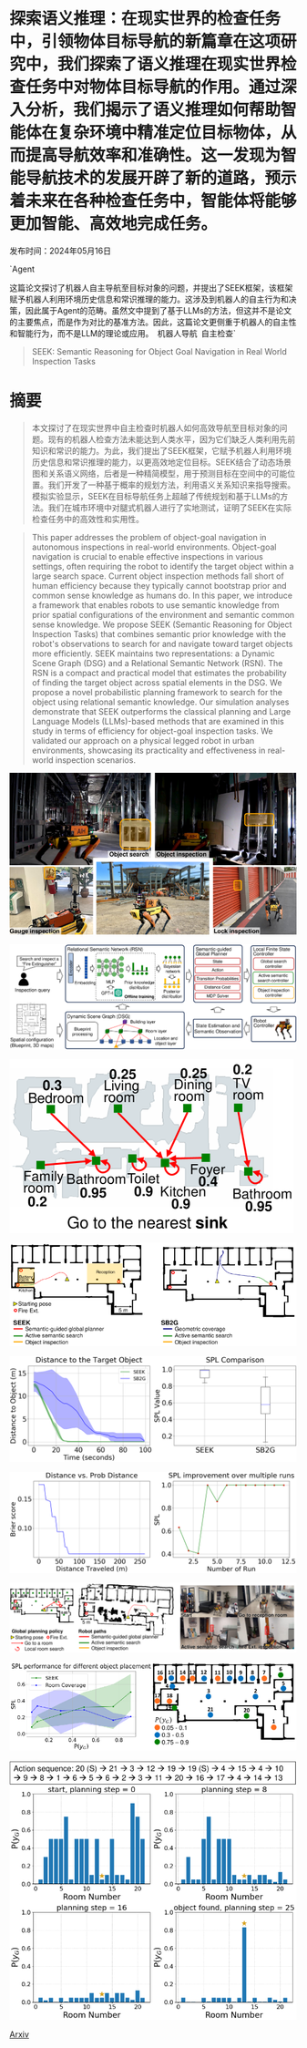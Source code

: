 # 探索语义推理：在现实世界的检查任务中，引领物体目标导航的新篇章在这项研究中，我们探索了语义推理在现实世界检查任务中对物体目标导航的作用。通过深入分析，我们揭示了语义推理如何帮助智能体在复杂环境中精准定位目标物体，从而提高导航效率和准确性。这一发现为智能导航技术的发展开辟了新的道路，预示着未来在各种检查任务中，智能体将能够更加智能、高效地完成任务。

发布时间：2024年05月16日

`Agent

这篇论文探讨了机器人自主导航至目标对象的问题，并提出了SEEK框架，该框架赋予机器人利用环境历史信息和常识推理的能力。这涉及到机器人的自主行为和决策，因此属于Agent的范畴。虽然文中提到了基于LLMs的方法，但这并不是论文的主要焦点，而是作为对比的基准方法。因此，这篇论文更侧重于机器人的自主性和智能行为，而不是LLM的理论或应用。` `机器人导航` `自主检查`

> SEEK: Semantic Reasoning for Object Goal Navigation in Real World Inspection Tasks

# 摘要

> 本文探讨了在现实世界中自主检查时机器人如何高效导航至目标对象的问题。现有的机器人检查方法未能达到人类水平，因为它们缺乏人类利用先前知识和常识的能力。为此，我们提出了SEEK框架，它赋予机器人利用环境历史信息和常识推理的能力，以更高效地定位目标。SEEK结合了动态场景图和关系语义网络，后者是一种精简模型，用于预测目标在空间中的可能位置。我们开发了一种基于概率的规划方法，利用语义关系知识来指导搜索。模拟实验显示，SEEK在目标导航任务上超越了传统规划和基于LLMs的方法。我们在城市环境中对腿式机器人进行了实地测试，证明了SEEK在实际检查任务中的高效性和实用性。

> This paper addresses the problem of object-goal navigation in autonomous inspections in real-world environments. Object-goal navigation is crucial to enable effective inspections in various settings, often requiring the robot to identify the target object within a large search space. Current object inspection methods fall short of human efficiency because they typically cannot bootstrap prior and common sense knowledge as humans do. In this paper, we introduce a framework that enables robots to use semantic knowledge from prior spatial configurations of the environment and semantic common sense knowledge. We propose SEEK (Semantic Reasoning for Object Inspection Tasks) that combines semantic prior knowledge with the robot's observations to search for and navigate toward target objects more efficiently. SEEK maintains two representations: a Dynamic Scene Graph (DSG) and a Relational Semantic Network (RSN). The RSN is a compact and practical model that estimates the probability of finding the target object across spatial elements in the DSG. We propose a novel probabilistic planning framework to search for the object using relational semantic knowledge. Our simulation analyses demonstrate that SEEK outperforms the classical planning and Large Language Models (LLMs)-based methods that are examined in this study in terms of efficiency for object-goal inspection tasks. We validated our approach on a physical legged robot in urban environments, showcasing its practicality and effectiveness in real-world inspection scenarios.

![探索语义推理：在现实世界的检查任务中，引领物体目标导航的新篇章在这项研究中，我们探索了语义推理在现实世界检查任务中对物体目标导航的作用。通过深入分析，我们揭示了语义推理如何帮助智能体在复杂环境中精准定位目标物体，从而提高导航效率和准确性。这一发现为智能导航技术的发展开辟了新的道路，预示着未来在各种检查任务中，智能体将能够更加智能、高效地完成任务。](../../../paper_images/2405.09822/x1.png)

![探索语义推理：在现实世界的检查任务中，引领物体目标导航的新篇章在这项研究中，我们探索了语义推理在现实世界检查任务中对物体目标导航的作用。通过深入分析，我们揭示了语义推理如何帮助智能体在复杂环境中精准定位目标物体，从而提高导航效率和准确性。这一发现为智能导航技术的发展开辟了新的道路，预示着未来在各种检查任务中，智能体将能够更加智能、高效地完成任务。](../../../paper_images/2405.09822/x2.png)

![探索语义推理：在现实世界的检查任务中，引领物体目标导航的新篇章在这项研究中，我们探索了语义推理在现实世界检查任务中对物体目标导航的作用。通过深入分析，我们揭示了语义推理如何帮助智能体在复杂环境中精准定位目标物体，从而提高导航效率和准确性。这一发现为智能导航技术的发展开辟了新的道路，预示着未来在各种检查任务中，智能体将能够更加智能、高效地完成任务。](../../../paper_images/2405.09822/x3.png)

![探索语义推理：在现实世界的检查任务中，引领物体目标导航的新篇章在这项研究中，我们探索了语义推理在现实世界检查任务中对物体目标导航的作用。通过深入分析，我们揭示了语义推理如何帮助智能体在复杂环境中精准定位目标物体，从而提高导航效率和准确性。这一发现为智能导航技术的发展开辟了新的道路，预示着未来在各种检查任务中，智能体将能够更加智能、高效地完成任务。](../../../paper_images/2405.09822/x4.png)

![探索语义推理：在现实世界的检查任务中，引领物体目标导航的新篇章在这项研究中，我们探索了语义推理在现实世界检查任务中对物体目标导航的作用。通过深入分析，我们揭示了语义推理如何帮助智能体在复杂环境中精准定位目标物体，从而提高导航效率和准确性。这一发现为智能导航技术的发展开辟了新的道路，预示着未来在各种检查任务中，智能体将能够更加智能、高效地完成任务。](../../../paper_images/2405.09822/sim_quant_plot.png)

![探索语义推理：在现实世界的检查任务中，引领物体目标导航的新篇章在这项研究中，我们探索了语义推理在现实世界检查任务中对物体目标导航的作用。通过深入分析，我们揭示了语义推理如何帮助智能体在复杂环境中精准定位目标物体，从而提高导航效率和准确性。这一发现为智能导航技术的发展开辟了新的道路，预示着未来在各种检查任务中，智能体将能够更加智能、高效地完成任务。](../../../paper_images/2405.09822/sim_improvement.png)

![探索语义推理：在现实世界的检查任务中，引领物体目标导航的新篇章在这项研究中，我们探索了语义推理在现实世界检查任务中对物体目标导航的作用。通过深入分析，我们揭示了语义推理如何帮助智能体在复杂环境中精准定位目标物体，从而提高导航效率和准确性。这一发现为智能导航技术的发展开辟了新的道路，预示着未来在各种检查任务中，智能体将能够更加智能、高效地完成任务。](../../../paper_images/2405.09822/x5.png)

![探索语义推理：在现实世界的检查任务中，引领物体目标导航的新篇章在这项研究中，我们探索了语义推理在现实世界检查任务中对物体目标导航的作用。通过深入分析，我们揭示了语义推理如何帮助智能体在复杂环境中精准定位目标物体，从而提高导航效率和准确性。这一发现为智能导航技术的发展开辟了新的道路，预示着未来在各种检查任务中，智能体将能够更加智能、高效地完成任务。](../../../paper_images/2405.09822/x6.png)

![探索语义推理：在现实世界的检查任务中，引领物体目标导航的新篇章在这项研究中，我们探索了语义推理在现实世界检查任务中对物体目标导航的作用。通过深入分析，我们揭示了语义推理如何帮助智能体在复杂环境中精准定位目标物体，从而提高导航效率和准确性。这一发现为智能导航技术的发展开辟了新的道路，预示着未来在各种检查任务中，智能体将能够更加智能、高效地完成任务。](../../../paper_images/2405.09822/x7.png)

[Arxiv](https://arxiv.org/abs/2405.09822)